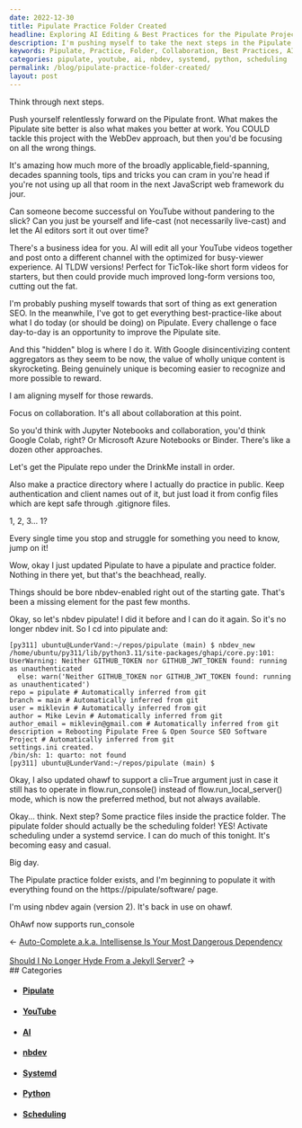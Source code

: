 ```yaml
---
date: 2022-12-30
title: Pipulate Practice Folder Created
headline: Exploring AI Editing & Best Practices for the Pipulate Project
description: I'm pushing myself to take the next steps in the Pipulate project, focusing on collaboration and best practices. I'm exploring ideas to use AI to edit my YouTube videos, setting up the Pipulate repo and practice folder, and activating scheduling under a systemd service. I'm using nbdev version 2 and OhAwf with the addition of the run_console feature. All the necessary software can be found on the Pipulate Software page. Come explore the possibilities with me!
keywords: Pipulate, Practice, Folder, Collaboration, Best Practices, AI, YouTube, Repo, Scheduling, Systemd, Service, nbdev, Version 2, OhAwf, Run_Console, Software
categories: pipulate, youtube, ai, nbdev, systemd, python, scheduling
permalink: /blog/pipulate-practice-folder-created/
layout: post
---
```



Think through next steps.

Push yourself relentlessly forward on the Pipulate front. What makes the
Pipulate site better is also what makes you better at work. You COULD tackle
this project with the WebDev approach, but then you'd be focusing on all the
wrong things.

It's amazing how much more of the broadly applicable,field-spanning, decades
spanning tools, tips and tricks you can cram in you're head if you're not using
up all that room in the next JavaScript web framework du jour.

Can someone become successful on YouTube without pandering to the slick? Can
you just be yourself and life-cast (not necessarily live-cast) and let the AI
editors sort it out over time?

There's a business idea for you. AI will edit all your YouTube videos together
and post onto a different channel with the optimized for busy-viewer
experience. AI TLDW versions! Perfect for TicTok-like short form videos for
starters, but then could provide much improved long-form versions too, cutting
out the fat.

I'm probably pushing myself towards that sort of thing as ext generation SEO.
In the meanwhile, I've got to get everything best-practice-like about what I do
today (or should be doing) on Pipulate. Every challenge o face day-to-day is an
opportunity to improve the Pipulate site.

And this "hidden" blog is where I do it. With Google disincentivizing content
aggregators as they seem to be now, the value of wholly unique content is
skyrocketing. Being genuinely unique is becoming easier to recognize and more
possible to reward.

I am aligning myself for those rewards.

Focus on collaboration. It's all about collaboration at this point.

So you'd think with Jupyter Notebooks and collaboration, you'd think Google
Colab, right? Or Microsoft Azure Notebooks or Binder. There's like a dozen
other approaches.

Let's get the Pipulate repo under the DrinkMe install in order.

Also make a practice directory where I actually do practice in public. Keep
authentication and client names out of it, but just load it from config files
which are kept safe through .gitignore files.

1, 2, 3... 1?

Every single time you stop and struggle for something you need to know, jump on
it!

Wow, okay I just updated Pipulate to have a pipulate and practice folder.
Nothing in there yet, but that's the beachhead, really.

Things should be bore nbdev-enabled right out of the starting gate. That's been
a missing element for the past few months.

Okay, so let's nbdev pipulate! I did it before and I can do it again. So it's
no longer nbdev init. So I cd into pipulate and:

    [py311] ubuntu@LunderVand:~/repos/pipulate (main) $ nbdev_new
    /home/ubuntu/py311/lib/python3.11/site-packages/ghapi/core.py:101: UserWarning: Neither GITHUB_TOKEN nor GITHUB_JWT_TOKEN found: running as unauthenticated
      else: warn('Neither GITHUB_TOKEN nor GITHUB_JWT_TOKEN found: running as unauthenticated')
    repo = pipulate # Automatically inferred from git
    branch = main # Automatically inferred from git
    user = miklevin # Automatically inferred from git
    author = Mike Levin # Automatically inferred from git
    author_email = miklevin@gmail.com # Automatically inferred from git
    description = Rebooting Pipulate Free & Open Source SEO Software Project # Automatically inferred from git
    settings.ini created.
    /bin/sh: 1: quarto: not found
    [py311] ubuntu@LunderVand:~/repos/pipulate (main) $

Okay, I also updated ohawf to support a cli=True argument just in case it still
has to operate in flow.run_console() instead of flow.run_local_server() mode,
which is now the preferred method, but not always available.

Okay... think. Next step? Some practice files inside the practice folder. The
pipulate folder should actually be the scheduling folder! YES! Activate
scheduling under a systemd service. I can do much of this tonight. It's
becoming easy and casual.

Big day.

The Pipulate practice folder exists, and I'm beginning to populate it with
everything found on the https://pipulate/software/ page.

I'm using nbdev again (version 2). It's back in use on ohawf.

OhAwf now supports run_console


<div class="arrow-links"><div class="post-nav-prev"><span class="arrow">&larr;&nbsp;</span><a href="/blog/auto-complete-a-k-a-intellisense-is-your-most-dangerous-dependency/">Auto-Complete a.k.a. Intellisense Is Your Most Dangerous Dependency</a></div> &nbsp; <div class="post-nav-next"><a href="/blog/should-i-no-longer-hyde-from-a-jekyll-server/">Should I No Longer Hyde From a Jekyll Server?</a><span class="arrow">&nbsp;&rarr;</span></div></div>
## Categories

<ul>
<li><h4><a href='/pipulate/'>Pipulate</a></h4></li>
<li><h4><a href='/youtube/'>YouTube</a></h4></li>
<li><h4><a href='/ai/'>AI</a></h4></li>
<li><h4><a href='/nbdev/'>nbdev</a></h4></li>
<li><h4><a href='/systemd/'>Systemd</a></h4></li>
<li><h4><a href='/python/'>Python</a></h4></li>
<li><h4><a href='/scheduling/'>Scheduling</a></h4></li></ul>